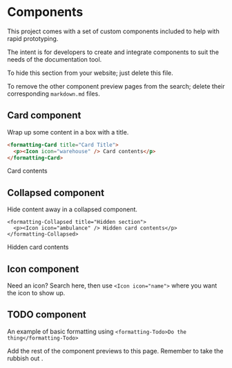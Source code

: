 # Components

This project comes with a set of custom components included to help with rapid prototyping.

The intent is for developers to create and integrate components to suit the needs of the documentation tool.

To hide this section from your website; just delete this file.

To remove the other component preview pages from the search; delete their corresponding `markdown.md` files.

## Card component

Wrap up some content in a box with a title.

```html
<formatting-Card title="Card Title">
  <p><Icon icon="warehouse" /> Card contents</p>
</formatting-Card>
```

<formatting-Card title="Card Title">
  <p><Icon icon="warehouse" /> Card contents</p>
</formatting-Card>

## Collapsed component

Hide content away in a collapsed component.
```
<formatting-Collapsed title="Hidden section">
  <p><Icon icon="ambulance" /> Hidden card contents</p>
</formatting-Collapsed>
```

<formatting-Collapsed title="Section title">
  <p><Icon icon="ambulance" /> Hidden card contents</p>
</formatting-Collapsed>

## Icon component

Need an icon? Search here, then use `<Icon icon="name">` where you want the icon to show up. <Icon icon="laptop-code" />

<icons-Browser />

## TODO component

An example of basic formatting using `<formatting-Todo>Do the thing</formatting-Todo>`

<formatting-Todo>Add the rest of the component previews to this page.</formatting-Todo>
<formatting-Todo>Remember to take the rubbish out <Icon icon="house-user" /><Icon icon="trash" />.</formatting-Todo>
